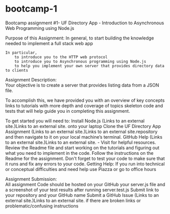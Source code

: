 # bootcamp-1
Bootcamp assignment #1- UF Directory App - Introduction to Asynchronous Web Programming using Node.js

Purpose of this Assignment:
In general,
		to start building the knowledge needed to implement a full stack web app

	In particular,
		to introduce you to the HTTP web protocol
		to introduce you to Asynchronous programming using Node.js
		to help you implement your own server that provides directory data to clients


Assignment Description:  
	Your objective is to create a server that provides listing data from a JSON file.

To accomplish this, we have provided you with
	an overview of key concepts
	links to tutorials with more depth and coverage of topics
	skeleton code  and tests that will help guide you in completing this assignment. 

To get started you will need to:
	Install Node.js (Links to an external site.)Links to an external site. onto your laptop
	Clone the UF Directory App Assignment  (Links to an external site.)Links to an external site.repository and then navigate to      it on your local machine’s terminal.
	GitHub Help (Links to an external site.)Links to an external site. - Visit for helpful resources.
	Review the Readme file and start working on the tutorials and figuring out what you need to implement in the code.
	Follow the instructions on the Readme for the assignment.
	Don't forget to test your code to make sure that it runs and fix any errors to your code.
	Getting Help: If you run into technical or conceptual difficulties and need help use Piazza or go to office hours

Assignment Submission:   
	All assignment Code should be hosted on your GitHub 
		your server.js file and 
		a screenshot of your test results after running server.test.js
	Submit link to your repository and your GitHub name
	Submit a GitHub Issue (Links to an external site.)Links to an external site. if there are broken links or problematic/confusing instructions  
